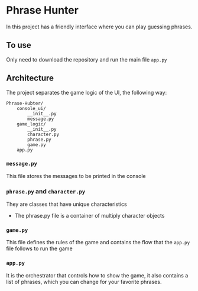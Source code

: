 # Phrase Hunter
In this project has a friendly interface where you can play guessing phrases.

## To use
Only need to download the repository and run the main file `app.py`

## Architecture
The project separates the game logic of the UI, the following way:

```Files
Phrase-Hubter/
    console_ui/
        __init__.py
        message.py
    game_logic/
        __init__.py
        character.py
        phrase.py
        game.py
    app.py
```

### `message.py`
This file stores the messages to be printed in the console

### `phrase.py` and `character.py`
They are classes that have unique characteristics
  * The phrase.py file is a container of multiply character objects
  
### `game.py`
This file defines the rules of the game and contains the flow that the `app.py` file follows to run the game

### `app.py`
It is the orchestrator that controls how to show the game, it also contains a list of phrases, 
which you can change for your favorite phrases.

